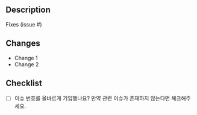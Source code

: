 ## Description

<!-- 관련 이슈를 기입해주세요. -->

Fixes (issue #)

<!-- 해당 Pull Request로 무엇을 성취했는지 간단하게 설명해주세요. 
만약 새롭게 추가한 package(s)가 있다면 기입해주세요. -->

## Changes

<!-- 리뷰어를 위해 변경 사항에 대해 설명해주세요. -->

- Change 1
- Change 2

## Checklist

- [ ] 이슈 번호를 올바르게 기입했나요? 만약 관련 이슈가 존재하지 않는다면 체크해주세요. 
